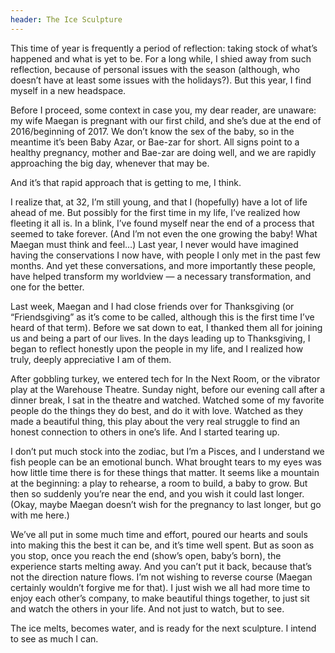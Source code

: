 ```yaml
---
header: The Ice Sculpture
---
```


This time of year is frequently a period of reflection: taking stock of what’s happened and what is yet to be. For a long while, I shied away from such reflection, because of personal issues with the season (although, who doesn’t have at least some issues with the holidays?). But this year, I find myself in a new headspace.

Before I proceed, some context in case you, my dear reader, are unaware: my wife Maegan is pregnant with our first child, and she’s due at the end of 2016/beginning of 2017. We don’t know the sex of the baby, so in the meantime it’s been Baby Azar, or Bae-zar for short. All signs point to a healthy pregnancy, mother and Bae-zar are doing well, and we are rapidly approaching the big day, whenever that may be.

And it’s that rapid approach that is getting to me, I think.

I realize that, at 32, I’m still young, and that I (hopefully) have a lot of life ahead of me. But possibly for the first time in my life, I’ve realized how fleeting it all is. In a blink, I’ve found myself near the end of a process that seemed to take forever. (And I’m not even the one growing the baby! What Maegan must think and feel…) Last year, I never would have imagined having the conservations I now have, with people I only met in the past few months. And yet these conversations, and more importantly these people, have helped transform my worldview — a necessary transformation, and one for the better.

Last week, Maegan and I had close friends over for Thanksgiving (or “Friendsgiving” as it’s come to be called, although this is the first time I’ve heard of that term). Before we sat down to eat, I thanked them all for joining us and being a part of our lives. In the days leading up to Thanksgiving, I began to reflect honestly upon the people in my life, and I realized how truly, deeply appreciative I am of them.

After gobbling turkey, we entered tech for In the Next Room, or the vibrator play at the Warehouse Theatre. Sunday night, before our evening call after a dinner break, I sat in the theatre and watched. Watched some of my favorite people do the things they do best, and do it with love. Watched as they made a beautiful thing, this play about the very real struggle to find an honest connection to others in one’s life. And I started tearing up.

I don’t put much stock into the zodiac, but I’m a Pisces, and I understand we fish people can be an emotional bunch. What brought tears to my eyes was how little time there is for these things that matter. It seems like a mountain at the beginning: a play to rehearse, a room to build, a baby to grow. But then so suddenly you’re near the end, and you wish it could last longer. (Okay, maybe Maegan doesn’t wish for the pregnancy to last longer, but go with me here.)

We’ve all put in some much time and effort, poured our hearts and souls into making this the best it can be, and it’s time well spent. But as soon as you stop, once you reach the end (show’s open, baby’s born), the experience starts melting away. And you can’t put it back, because that’s not the direction nature flows. I’m not wishing to reverse course (Maegan certainly wouldn’t forgive me for that). I just wish we all had more time to enjoy each other’s company, to make beautiful things together, to just sit and watch the others in your life. And not just to watch, but to see.

The ice melts, becomes water, and is ready for the next sculpture. I intend to see as much I can.
